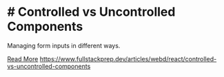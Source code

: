# # Controlled vs Uncontrolled Components

Managing form inputs in different ways.

[Read More](https://www.fullstackprep.dev/articles/webd/react/controlled-vs-uncontrolled-components) https://www.fullstackprep.dev/articles/webd/react/controlled-vs-uncontrolled-components